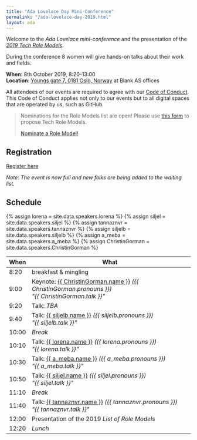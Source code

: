 ```yaml
---
title: "Ada Lovelace Day Mini-Conference"
permalink: "/ada-lovelace-day-2019.html"
layout: ada
---
```


Welcome to the _Ada Lovelace mini-conference_ and the presentation of the [_2019 Tech Role Models_](https://www.digi.no/artikler/patricia-aas-arrangerer-pris-for-kvinner-som-faktisk-jobber-i-it/471216).

During the conference 8 women will give hands-on talks about their work and fields.

**When**: 8th October 2019, 8:20-13:00  
**Location**: [Youngs gate 7, 0181 Oslo, Norway](https://goo.gl/maps/E5re8jL5EGzmPW5R7) at Blank AS offices

All attendees of our events are required to agree with our [Code of Conduct](/code-of-conduct). This Code of Conduct applies not only to our events but to all digital spaces that are operated by us, such as GitHub.

> Nominations for the Role Models list are open!
> Please use [this form](https://forms.gle/jCMJEj5HcTzs5p8JA) to propose Tech Role Models.
>
> <a href="https://forms.gle/jCMJEj5HcTzs5p8JA" target="_blank" class="btn btn-dark">Nominate a Role Model!</a>

## Registration

<a href="https://www.meetup.com/Tech-Women-Norway/events/264108718/" class="btn btn-dark">Register here</a>

_Note: The event is now full and new folks are being added to the waiting list._

## Schedule

{% assign lorena = site.data.speakers.lorena %}
{% assign siljel = site.data.speakers.siljel %}
{% assign tannaznvr = site.data.speakers.tannaznvr %}
{% assign siljelb = site.data.speakers.siljelb %}
{% assign a_meba = site.data.speakers.a_meba %}
{% assign ChristinGorman = site.data.speakers.ChristinGorman %}

| When  | What                                                                                                                                                            |
| ----- | --------------------------------------------------------------------------------------------------------------------------------------------------------------- |
| 8:20  | breakfast &amp; mingling                                                                                                                                        |
| 9:00  | Keynote: [{{ ChristinGorman.name }}][ChristinGorman] <em class="pronouns">({{ ChristinGorman.pronouns }})</em><br>_"{{ ChristinGorman.talk }}"_                                                                  |
| 9:20  | Talk: _TBA_                                                                                                                                                     |
| 9:40  | Talk: [{{ siljelb.name }}][siljelb] <em class="pronouns">({{ siljelb.pronouns }})</em><br>_"{{ siljelb.talk }}"_                                 |
| 10:00 | _Break_                                                                                                                                                         |
| 10:10 | Talk: [{{ lorena.name }}][lorena] <em class="pronouns">({{ lorena.pronouns }})</em><br>_"{{ lorena.talk }}"_                      |
| 10:30 | Talk: [{{ a_meba.name }}][a_meba] <em class="pronouns">({{ a_meba.pronouns }})</em><br>_"{{ a_meba.talk }}"_                                                                                                                                   |
| 10:50 | Talk: [{{ siljel.name }}][siljel] <em class="pronouns">({{ siljel.pronouns }})</em><br>_"{{ siljel.talk }}"_ |
| 11:10 | _Break_                                                                                                                                                         |
| 11:40 | Talk: [{{ tannaznvr.name }}][tannaznvr] <em class="pronouns">({{ tannaznvr.pronouns }})</em><br>_"{{ tannaznvr.talk }}"_                                          |
| 12:00 | Presentation of the 2019 _List of Role Models_                                                                                                                  |
| 12:20 | _Lunch_                                                                                                                                                         |

[ChristinGorman]: {{site.baseurl}}/christin-gorman-public-sector/
[siljelb]: {{site.baseurl}}/speakers/silje-ljosland-bakke
[lorena]: {{site.baseurl}}/speakers/lorena-carthy
[siljel]: {{site.baseurl}}/speakers/silje-lærk
[a_meba]: {{site.baseurl}}/speakers/marta-paciorkowska
[tannaznvr]: {{site.baseurl}}/speakers/tannaz-n-roshandel
